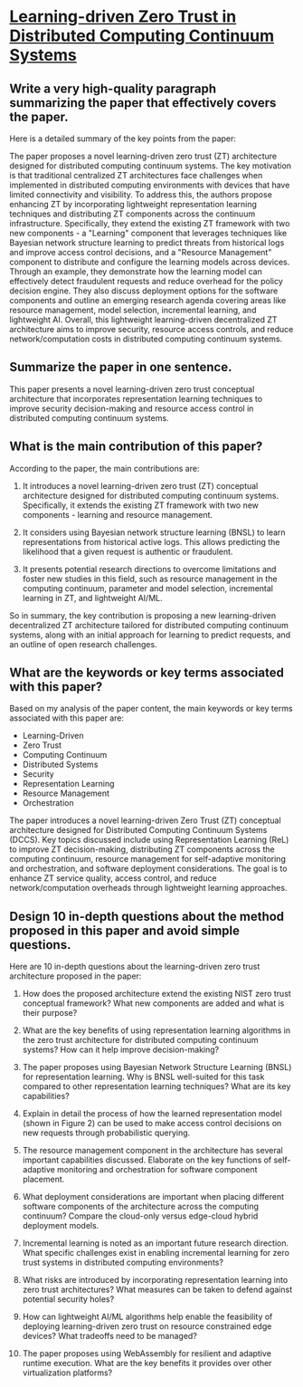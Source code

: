 # [Learning-driven Zero Trust in Distributed Computing Continuum Systems](https://arxiv.org/abs/2311.17447)

## Write a very high-quality paragraph summarizing the paper that effectively covers the paper.

 Here is a detailed summary of the key points from the paper:

The paper proposes a novel learning-driven zero trust (ZT) architecture designed for distributed computing continuum systems. The key motivation is that traditional centralized ZT architectures face challenges when implemented in distributed computing environments with devices that have limited connectivity and visibility. To address this, the authors propose enhancing ZT by incorporating lightweight representation learning techniques and distributing ZT components across the continuum infrastructure. Specifically, they extend the existing ZT framework with two new components - a "Learning" component that leverages techniques like Bayesian network structure learning to predict threats from historical logs and improve access control decisions, and a "Resource Management" component to distribute and configure the learning models across devices. Through an example, they demonstrate how the learning model can effectively detect fraudulent requests and reduce overhead for the policy decision engine. They also discuss deployment options for the software components and outline an emerging research agenda covering areas like resource management, model selection, incremental learning, and lightweight AI. Overall, this lightweight learning-driven decentralized ZT architecture aims to improve security, resource access controls, and reduce network/computation costs in distributed computing continuum systems.


## Summarize the paper in one sentence.

 This paper presents a novel learning-driven zero trust conceptual architecture that incorporates representation learning techniques to improve security decision-making and resource access control in distributed computing continuum systems.


## What is the main contribution of this paper?

 According to the paper, the main contributions are:

1) It introduces a novel learning-driven zero trust (ZT) conceptual architecture designed for distributed computing continuum systems. Specifically, it extends the existing ZT framework with two new components - learning and resource management. 

2) It considers using Bayesian network structure learning (BNSL) to learn representations from historical active logs. This allows predicting the likelihood that a given request is authentic or fraudulent. 

3) It presents potential research directions to overcome limitations and foster new studies in this field, such as resource management in the computing continuum, parameter and model selection, incremental learning in ZT, and lightweight AI/ML.

So in summary, the key contribution is proposing a new learning-driven decentralized ZT architecture tailored for distributed computing continuum systems, along with an initial approach for learning to predict requests, and an outline of open research challenges.


## What are the keywords or key terms associated with this paper?

 Based on my analysis of the paper content, the main keywords or key terms associated with this paper are:

- Learning-Driven 
- Zero Trust
- Computing Continuum 
- Distributed Systems
- Security
- Representation Learning
- Resource Management
- Orchestration

The paper introduces a novel learning-driven Zero Trust (ZT) conceptual architecture designed for Distributed Computing Continuum Systems (DCCS). Key topics discussed include using Representation Learning (ReL) to improve ZT decision-making, distributing ZT components across the computing continuum, resource management for self-adaptive monitoring and orchestration, and software deployment considerations. The goal is to enhance ZT service quality, access control, and reduce network/computation overheads through lightweight learning approaches.


## Design 10 in-depth questions about the method proposed in this paper and avoid simple questions.

 Here are 10 in-depth questions about the learning-driven zero trust architecture proposed in the paper:

1) How does the proposed architecture extend the existing NIST zero trust conceptual framework? What new components are added and what is their purpose?

2) What are the key benefits of using representation learning algorithms in the zero trust architecture for distributed computing continuum systems? How can it help improve decision-making? 

3) The paper proposes using Bayesian Network Structure Learning (BNSL) for representation learning. Why is BNSL well-suited for this task compared to other representation learning techniques? What are its key capabilities?

4) Explain in detail the process of how the learned representation model (shown in Figure 2) can be used to make access control decisions on new requests through probabilistic querying.

5) The resource management component in the architecture has several important capabilities discussed. Elaborate on the key functions of self-adaptive monitoring and orchestration for software component placement. 

6) What deployment considerations are important when placing different software components of the architecture across the computing continuum? Compare the cloud-only versus edge-cloud hybrid deployment models.

7) Incremental learning is noted as an important future research direction. What specific challenges exist in enabling incremental learning for zero trust systems in distributed computing environments?

8) What risks are introduced by incorporating representation learning into zero trust architectures? What measures can be taken to defend against potential security holes?

9) How can lightweight AI/ML algorithms help enable the feasibility of deploying learning-driven zero trust on resource constrained edge devices? What tradeoffs need to be managed?

10) The paper proposes using WebAssembly for resilient and adaptive runtime execution. What are the key benefits it provides over other virtualization platforms?
